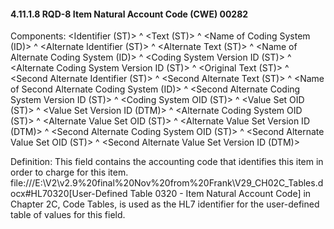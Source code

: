#### 4.11.1.8 RQD-8 Item Natural Account Code (CWE) 00282

Components: &lt;Identifier (ST)> ^ &lt;Text (ST)> ^ &lt;Name of Coding System (ID)> ^ &lt;Alternate Identifier (ST)> ^ &lt;Alternate Text (ST)> ^ &lt;Name of Alternate Coding System (ID)> ^ &lt;Coding System Version ID (ST)> ^ &lt;Alternate Coding System Version ID (ST)> ^ &lt;Original Text (ST)> ^ &lt;Second Alternate Identifier (ST)> ^ &lt;Second Alternate Text (ST)> ^ &lt;Name of Second Alternate Coding System (ID)> ^ &lt;Second Alternate Coding System Version ID (ST)> ^ &lt;Coding System OID (ST)> ^ &lt;Value Set OID (ST)> ^ &lt;Value Set Version ID (DTM)> ^ &lt;Alternate Coding System OID (ST)> ^ &lt;Alternate Value Set OID (ST)> ^ &lt;Alternate Value Set Version ID (DTM)> ^ &lt;Second Alternate Coding System OID (ST)> ^ &lt;Second Alternate Value Set OID (ST)> ^ &lt;Second Alternate Value Set Version ID (DTM)>

Definition: This field contains the accounting code that identifies this item in order to charge for this item. file:///E:\V2\v2.9%20final%20Nov%20from%20Frank\V29_CH02C_Tables.docx#HL70320[User-Defined Table 0320 - Item Natural Account Code] in Chapter 2C, Code Tables, is used as the HL7 identifier for the user-defined table of values for this field.
